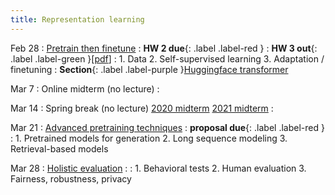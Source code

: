 ```yaml
---
title: Representation learning 
---
```


Feb 28
: [Pretrain then finetune](#)
  : **HW 2 due**{: .label .label-red }
  : **HW 3 out**{: .label .label-green }[[pdf](#)]
: 1. Data
  2. Self-supervised learning
  3. Adaptation / finetuning 
: **Section**{: .label .label-purple }[Huggingface transformer](#)

Mar 7
: Online midterm (no lecture)
  : 

Mar 14 
: Spring break (no lecture)
  [2020 midterm](https://nyu-cs2590.github.io/spring2023/assignments/cs2590_midterm_2020.pdf) [2021 midterm](https://nyu-cs2590.github.io/spring2023/assignments/cs2590_midterm_2021.pdf)
  : 

Mar 21 
: [Advanced pretraining techniques](#)
  : **proposal due**{: .label .label-red }
: 1. Pretrained models for generation
  2. Long sequence modeling
  3. Retrieval-based models

Mar 28
: [Holistic evaluation](#)
  : 
: 1. Behavioral tests 
  2. Human evaluation
  3. Fairness, robustness, privacy
